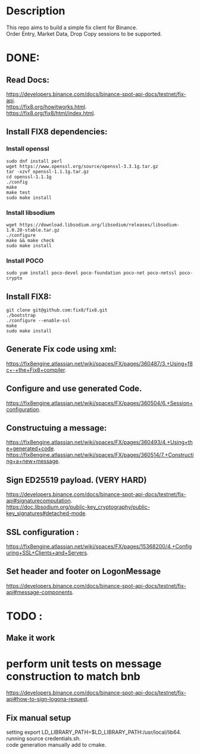# Description
This repo aims to build a simple fix client for Binance.   
Order Entry, Market Data, Drop Copy sessions to be supported.

# DONE: 
## Read Docs: 
https://developers.binance.com/docs/binance-spot-api-docs/testnet/fix-api.   
https://fix8.org/howitworks.html.  
https://fix8.org/fix8/html/index.html.   

## Install FIX8 dependencies:
### Install openssl

```
sudo dnf install perl
wget https://www.openssl.org/source/openssl-3.3.1g.tar.gz
tar -xzvf openssl-1.1.1g.tar.gz
cd openssl-1.1.1g
./config
make
make test
sudo make install
```

### Install libsodium
```
wget https://download.libsodium.org/libsodium/releases/libsodium-1.0.20-stable.tar.gz
./configure 
make && make check
sudo make install
```
### Install POCO
```
sudo yum install poco-devel poco-foundation poco-net poco-netssl poco-crypto
```


## Install FIX8: 
```
git clone git@github.com:fix8/fix8.git   
./bootstrap   
./configure --enable-ssl
make  
sudo make install  
```
## Generate Fix code using xml:
https://fix8engine.atlassian.net/wiki/spaces/FX/pages/360487/3.+Using+f8c+-+the+Fix8+compiler.   

## Configure and use generated Code.   
https://fix8engine.atlassian.net/wiki/spaces/FX/pages/360504/6.+Session+configuration.   

## Constructuing a message:    
https://fix8engine.atlassian.net/wiki/spaces/FX/pages/360493/4.+Using+the+generated+code.    
https://fix8engine.atlassian.net/wiki/spaces/FX/pages/360514/7.+Constructing+a+new+message.   

## Sign ED25519 payload.  (VERY HARD)
https://developers.binance.com/docs/binance-spot-api-docs/testnet/fix-api#signaturecomputation.   
https://doc.libsodium.org/public-key_cryptography/public-key_signatures#detached-mode.   

## SSL configuration :
https://fix8engine.atlassian.net/wiki/spaces/FX/pages/15368200/4.+Configuring+SSL+Clients+and+Servers.    

## Set header and footer on LogonMessage
https://developers.binance.com/docs/binance-spot-api-docs/testnet/fix-api#message-components.   

# TODO : 
## Make it work
# perform unit tests on message construction to match bnb
https://developers.binance.com/docs/binance-spot-api-docs/testnet/fix-api#how-to-sign-logona-request.   


## Fix manual setup
setting export LD_LIBRARY_PATH=$LD_LIBRARY_PATH:/usr/local/lib64.   
running source credentials.sh.   
code generation manually add to cmake.   

